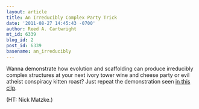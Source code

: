 ```yaml
---
layout: article
title: An Irreducibly Complex Party Trick
date: '2011-08-27 14:45:43 -0700'
author: Reed A. Cartwright
mt_id: 6339
blog_id: 2
post_id: 6339
basename: an_irreducibly
---
```

Wanna demonstrate how evolution and scaffolding can produce irreducibly complex structures at your next ivory tower wine and cheese party or evil atheist conspiracy kitten roast?  Just repeat the demonstration seen [in this clip](http://www.wimp.com/sweetparty/).

(HT: Nick Matzke.)
